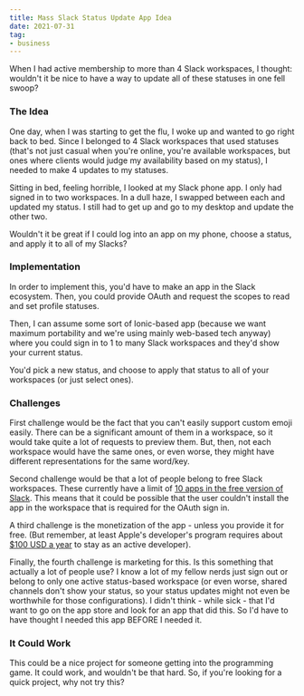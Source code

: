 ```yaml
---
title: Mass Slack Status Update App Idea
date: 2021-07-31
tag:
- business
---
```

When I had active membership to more than 4 Slack workspaces, I thought: wouldn't it be nice to have a way to update all of these statuses in one fell swoop?

<!--more-->

### The Idea
One day, when I was starting to get the flu, I woke up and wanted to go right back to bed.  Since I belonged to 4 Slack workspaces that used statuses (that's not just casual when you're online, you're available workspaces, but ones where clients would judge my availability based on my status), I needed to make 4 updates to my statuses.

Sitting in bed, feeling horrible, I looked at my Slack phone app.  I only had signed in to two workspaces. In a dull haze, I swapped between each and updated my status. I still had to get up and go to my desktop and update the other two.

Wouldn't it be great if I could log into an app on my phone, choose a status, and apply it to all of my Slacks?

### Implementation
In order to implement this, you'd have to make an app in the Slack ecosystem.  Then, you could provide OAuth and request the scopes to read and set profile statuses.  

Then, I can assume some sort of Ionic-based app (because we want maximum portability and we're using mainly web-based tech anyway) where you could sign in to 1 to many Slack workspaces and they'd show your current status.

You'd pick a new status, and choose to apply that status to all of your workspaces (or just select ones).

### Challenges
First challenge would be the fact that you can't easily support custom emoji easily.  There can be a significant amount of them in a workspace, so it would take quite a lot of requests to preview them.  But, then, not each workspace would have the same ones, or even worse, they might have different representations for the same word/key.

Second challenge would be that a lot of people belong to free Slack workspaces.  These currently have a limit of [10 apps in the free version of Slack](https://slack.com/help/articles/115002422943-Message-file-and-app-limits-on-the-free-version-of-Slack).  This means that it could be possible that the user couldn't install the app in the workspace that is required for the OAuth sign in.

A third challenge is the monetization of the app - unless you provide it for free. (But remember, at least Apple's developer's program requires about [$100 USD a year](https://developer.apple.com/support/purchase-activation) to stay as an active developer).

Finally, the fourth challenge is marketing for this. Is this something that actually a lot of people use? I know a lot of my fellow nerds just sign out or belong to only one active status-based workspace (or even worse, shared channels don't show your status, so your status updates might not even be worthwhile for those configurations).  I didn't think - while sick - that I'd want to go on the app store and look for an app that did this. So I'd have to have thought I needed this app BEFORE I needed it.

### It Could Work
This could be a nice project for someone getting into the programming game. It could work, and wouldn't be that hard. So, if you're looking for a quick project, why not try this?
